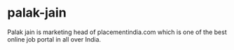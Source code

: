 # palak-jain
Palak jain is marketing head of placementindia.com which is one of the best online job portal in all over India. 
